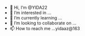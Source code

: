 - 👋 Hi, I’m @YIDA22
- 👀 I’m interested in ...
- 🌱 I’m currently learning ...
- 💞️ I’m looking to collaborate on ...
- 📫 How to reach me ...yidaaz@163

<!---
YIDA22/YIDA22 is a ✨ special ✨ repository because its `README.md` (this file) appears on your GitHub profile.
You can click the Preview link to take a look at your changes.
--->
